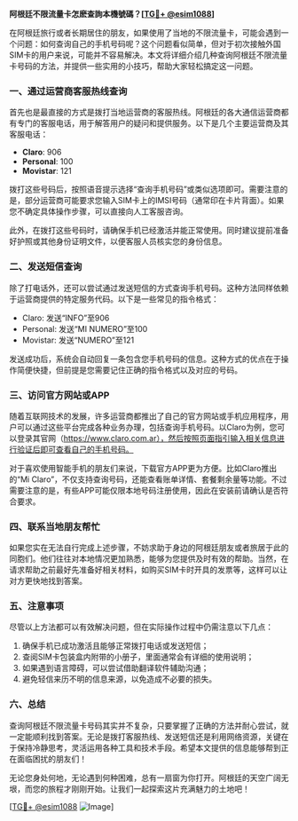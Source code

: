 **阿根廷不限流量卡怎麽查詢本機號碼？[[TG💪+ @esim1088](https://t.me/s/esim1088)]**

在阿根廷旅行或者长期居住的朋友，如果使用了当地的不限流量卡，可能会遇到一个问题：如何查询自己的手机号码呢？这个问题看似简单，但对于初次接触外国SIM卡的用户来说，可能并不容易解决。本文将详细介绍几种查询阿根廷不限流量卡号码的方法，并提供一些实用的小技巧，帮助大家轻松搞定这一问题。

### 一、通过运营商客服热线查询

首先也是最直接的方式是拨打当地运营商的客服热线。阿根廷的各大通信运营商都有专门的客服电话，用于解答用户的疑问和提供服务。以下是几个主要运营商及其客服电话：

- **Claro**: 906
- **Personal**: 100
- **Movistar**: 121

拨打这些号码后，按照语音提示选择“查询手机号码”或类似选项即可。需要注意的是，部分运营商可能要求您输入SIM卡上的IMSI号码（通常印在卡片背面）。如果您不确定具体操作步骤，可以直接向人工客服咨询。

此外，在拨打这些号码时，请确保手机已经激活并能正常使用。同时建议提前准备好护照或其他身份证明文件，以便客服人员核实您的身份信息。

### 二、发送短信查询

除了打电话外，还可以尝试通过发送短信的方式查询手机号码。这种方法同样依赖于运营商提供的特定服务代码。以下是一些常见的指令格式：

- Claro: 发送“INFO”至906
- Personal: 发送“MI NUMERO”至100
- Movistar: 发送“NUMERO”至121

发送成功后，系统会自动回复一条包含您手机号码的信息。这种方式的优点在于操作简便快捷，但前提是您需要记住正确的指令格式以及对应的号码。

### 三、访问官方网站或APP

随着互联网技术的发展，许多运营商都推出了自己的官方网站或手机应用程序，用户可以通过这些平台完成各种业务办理，包括查询手机号码。以Claro为例，您可以登录其官网（https://www.claro.com.ar），然后按照页面指引输入相关信息进行验证后即可查看自己的手机号码。

对于喜欢使用智能手机的朋友们来说，下载官方APP更为方便。比如Claro推出的“Mi Claro”，不仅支持查询号码，还能查看账单详情、套餐剩余量等功能。不过需要注意的是，有些APP可能仅限本地号码注册使用，因此在安装前请确认是否符合要求。

### 四、联系当地朋友帮忙

如果您实在无法自行完成上述步骤，不妨求助于身边的阿根廷朋友或者旅居于此的同胞们。他们往往对本地情况更加熟悉，能够为您提供及时有效的帮助。当然，在请求帮助之前最好先准备好相关材料，如购买SIM卡时开具的发票等，这样可以让对方更快地找到答案。

### 五、注意事项

尽管以上方法都可以有效解决问题，但在实际操作过程中仍需注意以下几点：

1. 确保手机已成功激活且能够正常拨打电话或发送短信；
2. 查阅SIM卡包装盒内附带的小册子，里面通常会有详细的使用说明；
3. 如果遇到语言障碍，可以尝试借助翻译软件辅助沟通；
4. 避免轻信来历不明的信息来源，以免造成不必要的损失。

### 六、总结

查询阿根廷不限流量卡号码其实并不复杂，只要掌握了正确的方法并耐心尝试，就一定能顺利找到答案。无论是拨打客服热线、发送短信还是利用网络资源，关键在于保持冷静思考，灵活运用各种工具和技术手段。希望本文提供的信息能够帮到正在面临困扰的朋友们！

无论您身处何地，无论遇到何种困难，总有一扇窗为你打开。阿根廷的天空广阔无垠，而您的旅程才刚刚开始。让我们一起探索这片充满魅力的土地吧！

[[TG💪+ @esim1088](https://t.me/s/esim1088) ![Image](https://i.postimg.cc/4NQfJmqS/Snipaste-2025-05-13-00-14-12.png)]